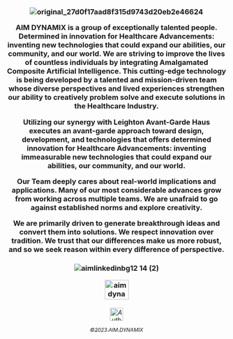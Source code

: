 
  <h3 align="middle">

![original_27d0f17aad8f315d9743d20eb2e46624](https://user-images.githubusercontent.com/118361152/220469733-5b8f0899-f633-4871-8093-37ba78a99cd4.gif)

AIM DYNAMIX is a group of exceptionally talented people. Determined in innovation for Healthcare Advancements: inventing new technologies that could expand our abilities, our community, and our world. We are striving to improve the lives of countless individuals by integrating Amalgamated Composite Artificial Intelligence.  This cutting-edge technology is being developed by a talented and mission-driven team whose diverse perspectives and lived experiences strengthen our ability to creatively problem solve and execute solutions in the Healthcare Industry.

 Utilizing our synergy with Leighton Avant-Garde Haus executes an avant-garde approach toward design, development, and technologies that offers determined innovation for Healthcare Advancements: inventing immeasurable new technologies that could expand our abilities, our community, and our world. 


Our Team deeply cares about real-world implications and applications. Many of our most considerable advances grow from working across multiple teams. We are unafraid to go against established norms and explore creativity.


We are primarily driven to generate breakthrough ideas and convert them into solutions. We respect innovation over tradition. We trust that our differences make us more robust, and so we seek reason within every difference of perspective.

  <h3 align="middle">


  
 <h3 align="middle">
 
   ![aimlinkedinbg12 14 (2)](https://user-images.githubusercontent.com/118361152/220470352-fba3c960-5a6a-4da9-824d-990eabe02228.png)

  <a href="https://linkedin.com/company/aimdynmix/" target="blank"><img align="center" src="https://raw.githubusercontent.com/rahuldkjain/github-profile-readme-generator/master/src/images/icons/Social/linked-in-alt.svg" alt="aimdynamix" height="45" width="55" /></a>
 
  <h6 align="middle">

  <a href="https://leightonavantgardehaus.github.io">
  <img align="center" alt="Auth" width="30px" src="https://simpleicons.vercel.app/stackblitz/000" /> 

<sub>©2023 AIM DYNAMIX</sub>

   
